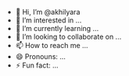 - 👋 Hi, I’m @akhilyara
- 👀 I’m interested in ...
- 🌱 I’m currently learning ...
- 💞️ I’m looking to collaborate on ...
- 📫 How to reach me ...
- 😄 Pronouns: ...
- ⚡ Fun fact: ...

<!---
akhilyara/akhilyara is a ✨ special ✨ repository because its `README.md` (this file) appears on your GitHub profile.
You can click the Preview link to take a look at your changes.
--->
